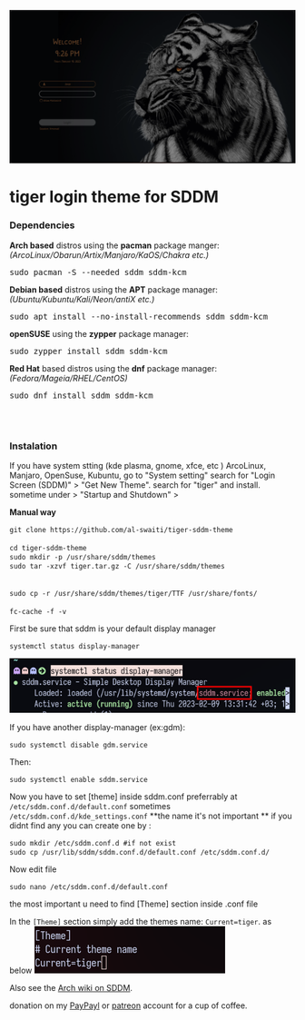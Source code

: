 ![Screenshot of the interface of the Sugar Dark theme for SDDM](tigerpreview.png "The default interface of the Sugar Dark theme for SDDM")

# tiger login theme for SDDM

### Dependencies



**Arch based** distros using the **pacman** package manger:  
*(ArcoLinux/Obarun/Artix/Manjaro/KaOS/Chakra etc.)*  
<pre>sudo pacman -S --needed sddm sddm-kcm</pre> 

**Debian based** distros using the **APT** package manager:  
*(Ubuntu/Kubuntu/Kali/Neon/antiX etc.)*  
<pre>sudo apt install --no-install-recommends sddm sddm-kcm</pre>  
 

**openSUSE** using the **zypper** package manager:  
<pre>sudo zypper install sddm sddm-kcm</pre>  

**Red Hat** based distros using the **dnf** package manager:  
*(Fedora/Mageia/RHEL/CentOS)*  
<pre>sudo dnf install sddm sddm-kcm</pre>  

<br/><br/>






### Instalation
If you have system stting (kde plasma, gnome, xfce, etc ) ArcoLinux, Manjaro, OpenSuse, Kubuntu, go to "System setting" search for  "Login Screen (SDDM)" > "Get New Theme". search for "tiger" and install. sometime under > "Startup and Shutdown" >



**Manual way**

```
git clone https://github.com/al-swaiti/tiger-sddm-theme

cd tiger-sddm-theme
sudo mkdir -p /usr/share/sddm/themes
sudo tar -xzvf tiger.tar.gz -C /usr/share/sddm/themes


sudo cp -r /usr/share/sddm/themes/tiger/TTF /usr/share/fonts/ 

fc-cache -f -v

```

First be sure that sddm is your default display manager


```
systemctl status display-manager
```
![Alt text](sddm-service.png)

If you have another display-manager (ex:gdm):
```
sudo systemctl disable gdm.service
```

Then:
```
sudo systemctl enable sddm.service
```

Now you have to set [theme] inside sddm.conf
preferrably at `/etc/sddm.conf.d/default.conf`
sometimes `/etc/sddm.conf.d/kde_settings.conf`
**the name it's not important **
if you didnt find any you can create one by :
```
sudo mkdir /etc/sddm.conf.d #if not exist
sudo cp /usr/lib/sddm/sddm.conf.d/default.conf /etc/sddm.conf.d/  
```

Now edit file 
```
sudo nano /etc/sddm.conf.d/default.conf
```
the most important u need to find [Theme] section inside .conf file 
  

In the `[Theme]` section simply add the themes name: `Current=tiger`.
as below
![Alt text](theme.png)

 Also see the [Arch wiki on SDDM](https://wiki.archlinux.org/index.php/SDDM).








 donation on my [PayPayl](https://paypal.me/abdallalswaiti) or [patreon](https://www.patreon.com/user?u=88585798) account for a cup of coffee.  

